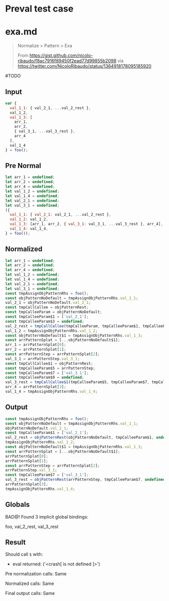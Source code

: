 # Preval test case

# exa.md

> Normalize > Pattern > Exa
>
> From https://gist.github.com/nicolo-ribaudo/f8ac7916f89450f2ead77d99855b2098 via https://twitter.com/NicoloRibaudo/status/1364918178095185920

#TODO

## Input

`````js filename=intro
var {
  val_1_1: { val_2_1, ...val_2_rest },
  val_1_2,
  val_1_3: [
    arr_1,
    arr_2,
    { val_3_1, ...val_3_rest },
    arr_4
  ],
  val_1_4
} = foo();
`````

## Pre Normal

`````js filename=intro
let arr_1 = undefined;
let arr_2 = undefined;
let arr_4 = undefined;
let val_1_2 = undefined;
let val_1_4 = undefined;
let val_2_1 = undefined;
let val_3_1 = undefined;
({
  val_1_1: { val_2_1: val_2_1, ...val_2_rest },
  val_1_2: val_1_2,
  val_1_3: [arr_1, arr_2, { val_3_1: val_3_1, ...val_3_rest }, arr_4],
  val_1_4: val_1_4,
} = foo());
`````

## Normalized

`````js filename=intro
let arr_1 = undefined;
let arr_2 = undefined;
let arr_4 = undefined;
let val_1_2 = undefined;
let val_1_4 = undefined;
let val_2_1 = undefined;
let val_3_1 = undefined;
const tmpAssignObjPatternRhs = foo();
const objPatternNoDefault = tmpAssignObjPatternRhs.val_1_1;
val_2_1 = objPatternNoDefault.val_2_1;
const tmpCallCallee = objPatternRest;
const tmpCalleeParam = objPatternNoDefault;
const tmpCalleeParam$1 = ['val_2_1'];
const tmpCalleeParam$3 = undefined;
val_2_rest = tmpCallCallee(tmpCalleeParam, tmpCalleeParam$1, tmpCalleeParam$3);
val_1_2 = tmpAssignObjPatternRhs.val_1_2;
const objPatternNoDefault$1 = tmpAssignObjPatternRhs.val_1_3;
const arrPatternSplat = [...objPatternNoDefault$1];
arr_1 = arrPatternSplat[0];
arr_2 = arrPatternSplat[1];
const arrPatternStep = arrPatternSplat[2];
val_3_1 = arrPatternStep.val_3_1;
const tmpCallCallee$1 = objPatternRest;
const tmpCalleeParam$5 = arrPatternStep;
const tmpCalleeParam$7 = ['val_3_1'];
const tmpCalleeParam$9 = undefined;
val_3_rest = tmpCallCallee$1(tmpCalleeParam$5, tmpCalleeParam$7, tmpCalleeParam$9);
arr_4 = arrPatternSplat[3];
val_1_4 = tmpAssignObjPatternRhs.val_1_4;
`````

## Output

`````js filename=intro
const tmpAssignObjPatternRhs = foo();
const objPatternNoDefault = tmpAssignObjPatternRhs.val_1_1;
objPatternNoDefault.val_2_1;
const tmpCalleeParam$1 = ['val_2_1'];
val_2_rest = objPatternRest(objPatternNoDefault, tmpCalleeParam$1, undefined);
tmpAssignObjPatternRhs.val_1_2;
const objPatternNoDefault$1 = tmpAssignObjPatternRhs.val_1_3;
const arrPatternSplat = [...objPatternNoDefault$1];
arrPatternSplat[0];
arrPatternSplat[1];
const arrPatternStep = arrPatternSplat[2];
arrPatternStep.val_3_1;
const tmpCalleeParam$7 = ['val_3_1'];
val_3_rest = objPatternRest(arrPatternStep, tmpCalleeParam$7, undefined);
arrPatternSplat[3];
tmpAssignObjPatternRhs.val_1_4;
`````

## Globals

BAD@! Found 3 implicit global bindings:

foo, val_2_rest, val_3_rest

## Result

Should call `$` with:
 - eval returned: ('<crash[ <ref> is not defined ]>')

Pre normalization calls: Same

Normalized calls: Same

Final output calls: Same
